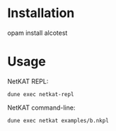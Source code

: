 # Installation

opam install alcotest


# Usage

NetKAT REPL:

```
dune exec netkat-repl
```

NetKAT command-line:

```
dune exec netkat examples/b.nkpl
```
